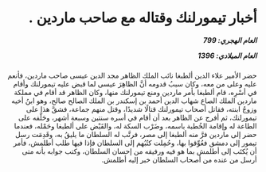 <h1 dir="rtl">أخبار تيمورلنك وقتاله مع صاحب ماردين  .</h1>

<h5 dir="rtl">العام الهجري:  799

العام الميلادي: 1396

</h5>

<p dir="rtl">حضر الأمير علاء الدين ألطبغا نائب الملك الظاهر مجد الدين عيسى صاحب ماردين، فأنعم عليه وعلى من معه، وكان سببُ قدومه أنَّ الظاهِرَ عيسى لما قبض عليه تيمورلنك وأقام في أسْرِه، قام ألطبغا بأمر ماردين ومنع تيمورلنك منها، وكان الظاهر قد أقام في مملكة ماردين الملك الصاع شهاب الدين أحمد بن إسكندر بن الملك الصالح صالح، وهو ابنُ أخيه وزوجُ ابنته، فقاتل أصحاب تيمورلنك قتالًا شديدًا، وقتل منهم جماعة، فشقَّ هذا على تيمورلنك، ثم أفرج عن الظاهر بعد أن أقام في أسره سنتين وسبعة أشهر، وحَلَّفه على الطاعة له وإقامة الخُطبة باسمه، وضَرْب السكة له، والقَبْض على ألطبغا وحَمْله، فعندما حضر إلى ماردين فرَّ منه ألطبغا إلى مصر، فرتَّب له السلطان ما يليقُ به، وقَدِمَت رسل تيمور إلى دمشق فعُوِّقوا بها، وحُمِلت كتُبُهم إلى السلطان فإذا فيها طلب أطلمش، فأمر أن يُكتَب إلى أطلمش بما هو فيه ورفيقه من إحسان السلطان، وكتب جوابه بأنه متى أرسل من عنده من أصحاب السلطان خبر إليه أطلمش.</p></br>
